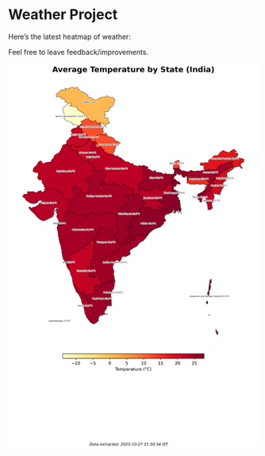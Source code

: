 # Weather Project

Here’s the latest heatmap of weather:

Feel free to leave feedback/improvements.

![India Heatmap](docs/assets/india_heatmap.png?v=FF9274)
